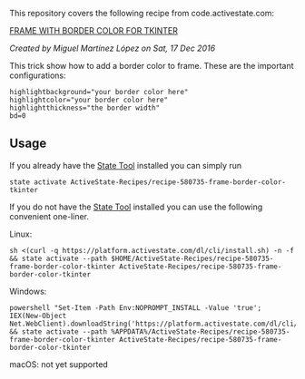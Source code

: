 This repository covers the following recipe from code.activestate.com:

[FRAME WITH BORDER COLOR FOR TKINTER
](https://code.activestate.com/recipes/580735-frame-with-border-color-for-tkinter/)

*Created by Miguel Martínez López on Sat, 17 Dec 2016*

This trick show how to add a border color to frame. These are the important configurations:

```
highlightbackground="your border color here"
highlightcolor="your border color here"
highlightthickness="the border width"
bd=0
```

## Usage

If you already have the [State Tool] installed you can simply run

```
state activate ActiveState-Recipes/recipe-580735-frame-border-color-tkinter
```

If you do not have the [State Tool] installed you can use the following convenient one-liner.

Linux: 
```
sh <(curl -q https://platform.activestate.com/dl/cli/install.sh) -n -f && state activate --path $HOME/ActiveState-Recipes/recipe-580735-frame-border-color-tkinter ActiveState-Recipes/recipe-580735-frame-border-color-tkinter
```

Windows: 
```
powershell "Set-Item -Path Env:NOPROMPT_INSTALL -Value 'true'; IEX(New-Object Net.WebClient).downloadString('https://platform.activestate.com/dl/cli/install.ps1')" && state activate --path %APPDATA%/ActiveState-Recipes/recipe-580735-frame-border-color-tkinter ActiveState-Recipes/recipe-580735-frame-border-color-tkinter
```

macOS: not yet supported

[State Tool]: https://www.activestate.com/products/platform/state-tool/